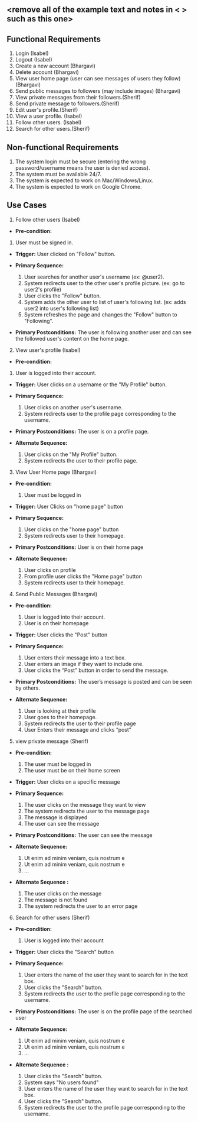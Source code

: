 ## <remove all of the example text and notes in < > such as this one>

## Functional Requirements

1. Login (Isabel)
2. Logout (Isabel)
3. Create a new account (Bhargavi)
4. Delete account (Bhargavi)
5. View user home page (user can see messages of users they follow) (Bhargavi)
6. Send public messages to followers (may include images) (Bhargavi)
7. View private messages from their followers.(Sherif)
8. Send private message to followers.(Sherif)
9. Edit user's profile.(Sherif)
10. View a user profile. (Isabel)
11. Follow other users. (Isabel)
12. Search for other users.(Sherif)

## Non-functional Requirements

1. The system login must be secure (entering the wrong password/username means the user is denied access).
2. The system must be available 24/7.
3. The system is expected to work on Mac/Windows/Linux.
4. The system is expected to work on Google Chrome.

## Use Cases

1. Follow other users (Isabel)
- **Pre-condition:**
1. User must be signed in.

- **Trigger:**
User clicked on "Follow" button.

- **Primary Sequence:**
  
  1. User searches for another user's username (ex: @user2).
  2. System redirects user to the other user's profile picture. (ex: go to user2's profile)
  3. User clicks the "Follow" button.
  4. System adds the other user to list of user's following list. (ex: adds user2 into user's following list)
  5. System refreshes the page and changes the "Follow" button to "Following".

- **Primary Postconditions:**
The user is following another user and can see the followed user's content on the home page.

2. View user's profile (Isabel)
- **Pre-condition:** 
1. User is logged into their account.

- **Trigger:** 
User clicks on a username or the "My Profile" button.

- **Primary Sequence:**
  
  1. User clicks on another user's username.
  2. System redirects user to the profile page corresponding to the username.

- **Primary Postconditions:** 
The user is on a profile page.

- **Alternate Sequence:** 
  
  1. User clicks on the "My Profile" button.
  2. System redirects the user to their profile page.

3. View User Home page (Bhargavi)
- **Pre-condition:** 
  1. User must be logged in

- **Trigger:** 
  User Clicks on "home page" button

- **Primary Sequence:**
  
  1. User clicks on the "home page" button
  2. System redirects user to their homepage.

- **Primary Postconditions:**
  User is on their home page

- **Alternate Sequence:** 
  1. User clicks on profile
  2. From profile user clicks the "Home page" button
  3. System redirects user to their homepage.

4. Send Public Messages (Bhargavi)
- **Pre-condition:**
  1. User is logged into their account.
  2. User is on their homepage

- **Trigger:** 
  User clicks the "Post" button

- **Primary Sequence:**
  
  1. User enters their message into a text box.
  2. User enters an image if they want to include one.
  3. User clicks the “Post” button in order to send the message.


- **Primary Postconditions:** 
  The user’s message is posted and can be seen by others.

- **Alternate Sequence:** 
  1. User is looking at their profile
  2. User goes to their homepage.
  3. System redirects the user to their profile page
  4. User Enters their message and clicks “post”


5. view private message (Sherif) 
- **Pre-condition:** 
  1. The user must be logged in 
  2. The user must be on their home screen 


- **Trigger:** 
  User clicks on a specific message

- **Primary Sequence:**
  
  1. The user clicks on the message they want to view 
  2. The system redirects the user to the message page 
  3. The message is displayed 
  4. The user can see the message 


- **Primary Postconditions:**
  The user can see the message 

- **Alternate Sequence:** <you can have more than one alternate sequence to describe multiple issues that may arise>
  
  1. Ut enim ad minim veniam, quis nostrum e
  2. Ut enim ad minim veniam, quis nostrum e
  3. ...

- **Alternate Sequence <optional>:** 
  1. The user clicks on the message 
  2. The message is not found 
  3. The system redirects the user to an error page


6. Search for other users (Sherif) 
- **Pre-condition:**
  1. User is logged into their account

- **Trigger:**
  User clicks the "Search" button 

- **Primary Sequence:**
  
  1. User enters the name of the user they want to search for in the text box. 
  2. User clicks the "Search" button. 
  3. System redirects the user to the profile page corresponding to the username. 


- **Primary Postconditions:**
  The user is on the profile page of the searched user

- **Alternate Sequence:** <you can have more than one alternate sequence to describe multiple issues that may arise>
  
  1. Ut enim ad minim veniam, quis nostrum e
  2. Ut enim ad minim veniam, quis nostrum e
  3. ...

- **Alternate Sequence <optional>:** 
  1. User clicks the "Search" button. 
  2. System says "No users found" 
  3. User enters the name of the user they want to search for in the text box. 
  4. User clicks the "Search" button. 
  5. System redirects the user to the profile page corresponding to the username.

